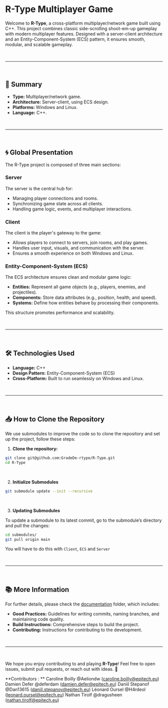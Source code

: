 # R-Type Multiplayer Game

Welcome to **R-Type**, a cross-platform multiplayer/network game built using C++. This project combines classic side-scrolling shoot-em-up gameplay with modern multiplayer features. Designed with a server-client architecture and an Entity-Component-System (ECS) pattern, it ensures smooth, modular, and scalable gameplay.

<br>

---

<br>

## 📝 Summary

- **Type:** Multiplayer/network game.
- **Architecture:** Server-client, using ECS design.
- **Platforms:** Windows and Linux.
- **Language:** C++.

<br>

---

<br>

## 🌀 Global Presentation

The R-Type project is composed of three main sections:

### **Server**
The server is the central hub for:
- Managing player connections and rooms.
- Synchronizing game state across all clients.
- Handling game logic, events, and multiplayer interactions.

### **Client**
The client is the player's gateway to the game:
- Allows players to connect to servers, join rooms, and play games.
- Handles user input, visuals, and communication with the server.
- Ensures a smooth experience on both Windows and Linux.

### **Entity-Component-System (ECS)**
The ECS architecture ensures clean and modular game logic:
- **Entities:** Represent all game objects (e.g., players, enemies, and projectiles).
- **Components:** Store data attributes (e.g., position, health, and speed).
- **Systems:** Define how entities behave by processing their components.

This structure promotes performance and scalability.

<br>

---

<br>

## 🛠 Technologies Used

- **Language:** C++
- **Design Pattern:** Entity-Component-System (ECS)
- **Cross-Platform:** Built to run seamlessly on Windows and Linux.

<br>

---

<br>

## 📥 How to Clone the Repository

We use submodules to improve the code so to clone the repository and set up the project, follow these steps:

1. **Clone the repository:**
```bash
git clone git@github.com:GradeDe-rtype/R-Type.git
cd R-Type
```

<br>

2. **Initialize Submodules**
```bash
git submodule update --init --recursive
```

<br>

3. **Updating Submodules**

To update a submodule to its latest commit, go to the submodule’s directory and pull the changes:

```bash
cd submodules/
git pull origin main
```

You will have to do this with `Client`, `ECS` and `Server`

<br>

---

<br>

## 📚 More Information

For further details, please check the [documentation](./documentation) folder, which includes:
- **Good Practices:** Guidelines for writing commits, naming branches, and maintaining code quality.
- **Build Instructions:** Comprehensive steps to build the project.
- **Contributing:** Instructions for contributing to the development.

<br>

---

<br>

We hope you enjoy contributing to and playing **R-Type**! Feel free to open issues, submit pull requests, or reach out with ideas. 🚀

**Contributors : **
Caroline Boilly @Aeliondw (caroline.boilly@epitech.eu)
Damien Defer @deferdam (damien.defer@epitech.eu)
Daniil Stepanof @Dan13615 (daniil.stepanov@epitech.eu)
Léonard Oursel @H4rdeol (leonard.oursel@epitech.eu)
Nathan Tirolf @dragusheen (nathan.tirolf@epitech.eu)
